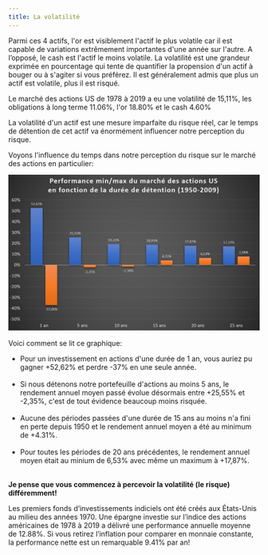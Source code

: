 ```yaml
---
title: La volatilité
---
```


Parmi ces 4 actifs, l'or est visiblement l'actif le plus volatile car il est capable de variations extrêmement importantes d'une année sur l'autre. A l’opposé, le cash est l'actif le moins volatile. La volatilité est une grandeur exprimée en pourcentage qui tente de quantifier la propension d'un actif à bouger ou à s'agiter si vous préférez. Il est généralement admis que plus un actif est volatile, plus il est risqué.

Le marché des actions US de 1978 à 2019 a eu une volatilité de 15,11%, les obligations à long terme 11.06%, l'or 18.80% et le cash 4.60%

La volatilité d'un actif est une mesure imparfaite du risque réel, car le temps de détention de cet actif va énormément influencer notre perception du risque.

Voyons l'influence du temps dans notre perception du risque sur le marché des actions en particulier:

![Performance des actifs en fonction de la durée de détention](./images/perf-duree-detention.png)

Voici comment se lit ce graphique:

- Pour un investissement en actions d'une durée de 1 an, vous auriez pu gagner +52,62% et perdre -37% en une seule année.
<br></br>
- Si nous détenons notre portefeuille d'actions au moins 5 ans, le rendement annuel moyen passé évolue désormais entre +25,55% et -2,35%, c'est de tout évidence beaucoup moins risquée.
<br></br>
- Aucune des périodes passées d'une durée de 15 ans au moins n'a fini en perte depuis 1950 et le rendement annuel moyen a été au minimum de +4.31%.
<br></br>
- Pour toutes les périodes de 20 ans précédentes, le rendement annuel moyen était au minium de 6,53% avec même un maximum à +17,87%.
<br></br>

**Je pense que vous commencez à percevoir la volatilité (le risque) différemment!**

Les premiers fonds d’investissements indiciels ont été créés aux États-Unis au milieu des années 1970. Une épargne investie sur l’indice des actions américaines de 1978 à 2019 a délivré une performance annuelle moyenne de 12.88%. Si vous retirez l’inflation pour comparer en monnaie constante, la performance nette est un remarquable 9.41% par an!

<!-- **A retenir : Les principales classes d'actifs en finance sont les actions, les obligations, l'or et le cash. Chacune de ces classes d'actifs présente des profils de volatilité et rendement différents. Généralement, plus un actif est rentable, plus il est risqué. La perception du risque varie en fonction de la durée de détention. Sur le long terme, les actions sont la classe d’actif qui offre le meilleur rapport rendement risque.** -->
